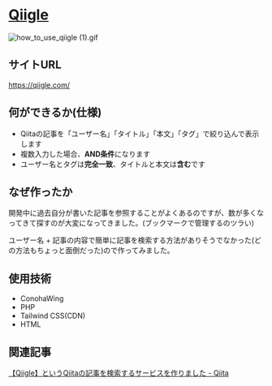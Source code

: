 # [Qiigle](https://qiigle.com/)
![how_to_use_qiigle (1).gif](https://qiita-image-store.s3.ap-northeast-1.amazonaws.com/0/244893/705f60c4-238e-f10e-f048-0a7f3a443800.gif)

## サイトURL
https://qiigle.com/

## 何ができるか(仕様)
- Qiitaの記事を「ユーザー名」「タイトル」「本文」「タグ」で絞り込んで表示します
- 複数入力した場合、**AND条件**になります
- ユーザー名とタグは**完全一致**、タイトルと本文は**含む**です

## なぜ作ったか
開発中に過去自分が書いた記事を参照することがよくあるのですが、数が多くなってきて探すのが大変になってきました。(ブックマークで管理するのツラい)

ユーザー名 + 記事の内容で簡単に記事を検索する方法がありそうでなかった(どの方法もちょっと面倒だった)ので作ってみました。

## 使用技術
- ConohaWing
- PHP
- Tailwind CSS(CDN)
- HTML

## 関連記事
[【Qiigle】というQiitaの記事を検索するサービスを作りました - Qiita](https://qiita.com/d0ne1s/items/ea9d0154d56c7cfd2128)
